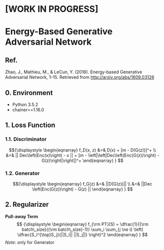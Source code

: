 # [WORK IN PROGRESS]

# Energy-Based Generative Adversarial Network
## Ref.
Zhao, J., Mathieu, M., & LeCun, Y. (2016). Energy-based Generative Adversarial Network, 1–15. Retrieved from http://arxiv.org/abs/1609.03126

## 0. Environment
- Python 3.5.2
- chainer==1.16.0

## 1. Loss Function
### 1.1. Discriminator
$${\displaystyle
\begin{eqnarray}
f_D(x, z) &=& D(x) + [m - D(G(z))]^+ \\
&=& || Dec\left(Enc(x)\right) - x || + [m - \left|\left|Dec\left(Enc(G(z))\right) - G(z)\right|\right|]^+
\end{eqnarray}
}
$$

### 1.2. Generator
$${\displaystyle
\begin{eqnarray}
f_G(z) &=& ||D(G(z))|| \\
&=& ||Dec \left(Enc(G(z))\right) - G(z) ||
\end{eqnarray}
}
$$

## 2. Regularizer
**Pull-away Term**
$$ {\displaystyle
\begin{eqnarray}
f_{\rm PT}(S) = \dfrac{1}{{\rm batch\_size}({\rm batch\_size}-1)} \sum_i \sum_{j \ne i} \left( \dfrac{S_i^{\top}S_j}{||S_i|| ||S_j||} \right)^2
\end{eqnarray}
}
$$
*Note*: only for Generator
